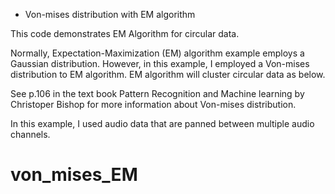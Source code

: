 - Von-mises distribution with EM algorithm 

This code demonstrates EM Algorithm for circular data. 

Normally, Expectation-Maximization (EM) algorithm example employs a Gaussian distribution.
However, in this example, I employed a Von-mises distribution to EM algorithm.
EM algorithm will cluster circular data as below.

See p.106 in the text book Pattern Recognition and Machine learning by Christoper Bishop for more information about Von-mises distribution.


In this example, I used audio data that are panned between multiple audio channels.

# von_mises_EM
